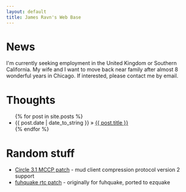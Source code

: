 ```yaml
---
layout: default
title: James Ravn's Web Base
---
```


News
====

I'm currently seeking employment in the United Kingdom or Southern California.
My wife and I want to move back near family after almost 8 wonderful years in
Chicago.  If interested, please contact me by email.

Thoughts
========

<ul class="posts">
{% for post in site.posts %}
  <li><span>{{ post.date | date_to_string }}</span> &raquo; <a href="{{ post.url }}">{{ post.title }}</a></li>
{% endfor %}
</ul>


Random stuff
============

- [Circle 3.1 MCCP patch](/random/mccp/) - mud client compression protocol version 2 support
- [fuhquake rtc patch](http://ezquake.sourceforge.net/docs/?rtc) - originally for fuhquake, ported to ezquake
